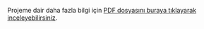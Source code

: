

Projeme dair daha fazla bilgi için [PDF dosyasını buraya tıklayarak inceleyebilirsiniz](docs/221307036.pdf).
